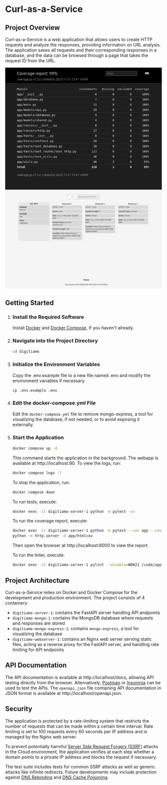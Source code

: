 # Curl-as-a-Service

## Project Overview

Curl-as-a-Service is a web application that allows users to create HTTP requests and analyze the responses, providing information on URL analysis. The application saves all requests and their corresponding responses in a database, and the data can be browsed through a page that takes the request ID from the URL.


<img src="./docs/coverage.png" alt="Screen" width="700"/>


<img src="./docs/screen_web.png" alt="Screen" width="700"/>

## Getting Started

1) ### Install the Required Software
   Install [Docker](https://docs.docker.com/get-docker/) and [Docker Compose](https://docs.docker.com/compose/install/), if you haven't already.

2) ### Navigate into the Project Directory
   ```bash
   cd digitiamo
   ```

3) ### Initialize the Environment Variables
   Copy the .env.example file to a new file named .env and modify the environment variables if necessary.
   ```bash
   cp .env.example .env
   ```

4) ### Edit the docker-compose.yml File
   Edit the `docker-compose.yml` file to remove mongo-express, a tool for visualizing the database, if not needed, or to avoid exposing it externally.

5) ### Start the Application
   ```bash
   docker compose up -d
   ```
   This command starts the application in the background. The webapp is available at http://localhost:80. To view the logs, run:
   ```bash
   docker compose logs -f
   ```
   To stop the application, run:
   ```bash
   docker compose down
   ```
   To run tests, execute:
   ```bash
   docker exec -it digitiamo-server-1 python -m pytest -vv
   ```
   To run the coverage report, execute:
   ```bash
   docker exec -it digitiamo-server-1 python -m pytest --cov app --cov-report html:app/htmlcov
   python -m http.server -d app/htmlcov
   ```
   Then open the browser at http://localhost:8000 to view the report.

   To run the linter, execute:
   ```bash
   docker exec -it digitiamo-server-1 pylint --disable=W0621 /code/app/
   ```

## Project Architecture

Curl-as-a-Service relies on Docker and Docker Compose for the development and production environment. The project consists of 4 containers:
- `digitiamo-server-1`: contains the FastAPI server handling API endpoints
- `digitiamo-mongo-1`: contains the MongoDB database where requests and responses are stored
- `digitiamo-mongo-express-1`: contains `mongo-express`, a tool for visualizing the database
- `digitiamo-webserver-1`: contains an Nginx web server serving static files, acting as a reverse proxy for the FastAPI server, and handling rate limiting for API endpoints

## API Documentation

The API documentation is available at http://localhost/docs, allowing API testing directly from the browser. Alternatively, [Postman](https://www.postman.com/) or [Insomnia](https://insomnia.rest) can be used to test the APIs. The `openapi.json` file containing API documentation in JSON format is available at http://localhost/openapi.json.

## Security

The application is protected by a rate-limiting system that restricts the number of requests that can be made within a certain time interval. Rate limiting is set to 100 requests every 60 seconds per IP address and is managed by the Nginx web server.

To prevent potentially harmful [Server Side Request Forgery (SSRF)](https://owasp.org/www-community/attacks/Server_Side_Request_Forgery) attacks in the Cloud environment, the application verifies at each step whether a domain points to a private IP address and blocks the request if necessary.

The test suite includes tests for common SSRF attacks as well as generic attacks like infinite redirects. Future developments may include protection against [DNS Rebinding](https://www.paloaltonetworks.com/cyberpedia/what-is-dns-rebinding) and [DNS Cache Poisoning](https://www.cloudflare.com/it-it/learning/dns/dns-cache-poisoning/).